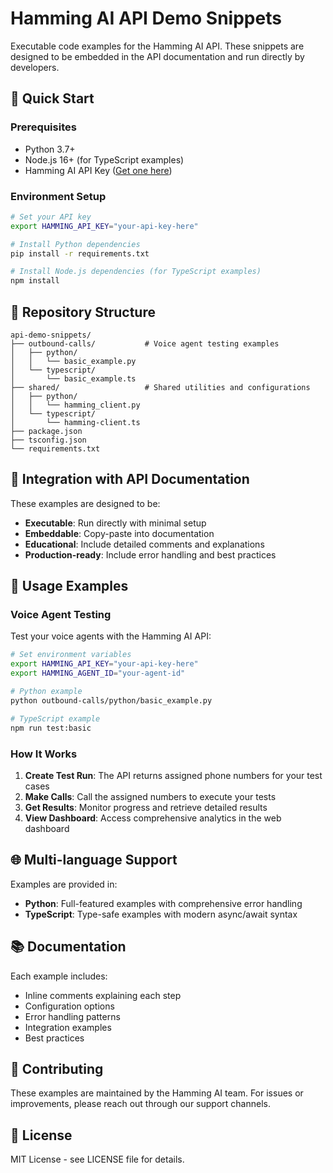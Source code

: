 # Hamming AI API Demo Snippets

Executable code examples for the Hamming AI API. These snippets are designed to be embedded in the API documentation and run directly by developers.

## 🚀 Quick Start

### Prerequisites
- Python 3.7+
- Node.js 16+ (for TypeScript examples)
- Hamming AI API Key ([Get one here](https://app.hamming.ai/settings/api-keys))

### Environment Setup
```bash
# Set your API key
export HAMMING_API_KEY="your-api-key-here"

# Install Python dependencies
pip install -r requirements.txt

# Install Node.js dependencies (for TypeScript examples)
npm install
```

## 📁 Repository Structure

```
api-demo-snippets/
├── outbound-calls/           # Voice agent testing examples
│   ├── python/
│   │   └── basic_example.py
│   └── typescript/
│       └── basic_example.ts
├── shared/                   # Shared utilities and configurations
│   ├── python/
│   │   └── hamming_client.py
│   └── typescript/
│       └── hamming-client.ts
├── package.json
├── tsconfig.json
└── requirements.txt
```

## 🔗 Integration with API Documentation

These examples are designed to be:
- **Executable**: Run directly with minimal setup
- **Embeddable**: Copy-paste into documentation
- **Educational**: Include detailed comments and explanations
- **Production-ready**: Include error handling and best practices

## 📖 Usage Examples

### Voice Agent Testing
Test your voice agents with the Hamming AI API:
```bash
# Set environment variables
export HAMMING_API_KEY="your-api-key-here"
export HAMMING_AGENT_ID="your-agent-id"

# Python example
python outbound-calls/python/basic_example.py

# TypeScript example
npm run test:basic
```

### How It Works
1. **Create Test Run**: The API returns assigned phone numbers for your test cases
2. **Make Calls**: Call the assigned numbers to execute your tests
3. **Get Results**: Monitor progress and retrieve detailed results
4. **View Dashboard**: Access comprehensive analytics in the web dashboard

## 🌐 Multi-language Support

Examples are provided in:
- **Python**: Full-featured examples with comprehensive error handling
- **TypeScript**: Type-safe examples with modern async/await syntax

## 📚 Documentation

Each example includes:
- Inline comments explaining each step
- Configuration options
- Error handling patterns
- Integration examples
- Best practices

## 🤝 Contributing

These examples are maintained by the Hamming AI team. For issues or improvements, please reach out through our support channels.

## 📄 License

MIT License - see LICENSE file for details.